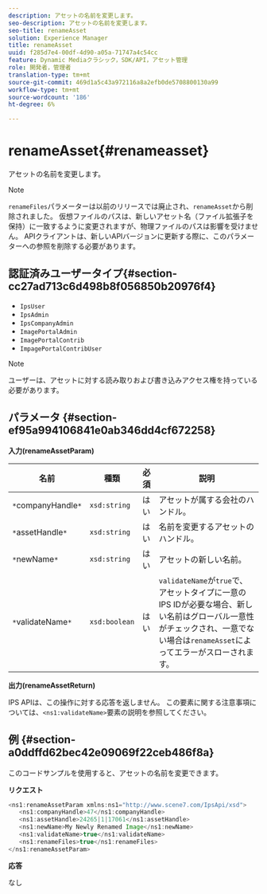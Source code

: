```yaml
---
description: アセットの名前を変更します。
seo-description: アセットの名前を変更します。
seo-title: renameAsset
solution: Experience Manager
title: renameAsset
uuid: f285d7e4-00df-4d90-a05a-71747a4c54cc
feature: Dynamic Mediaクラシック，SDK/API，アセット管理
role: 開発者，管理者
translation-type: tm+mt
source-git-commit: 469d1a5c43a972116a8a2efb0de5708800130a99
workflow-type: tm+mt
source-wordcount: '186'
ht-degree: 6%

---
```



# renameAsset{#renameasset}

アセットの名前を変更します。

>[!NOTE]
>
>`renameFiles`パラメーターは以前のリリースでは廃止され、`renameAsset`から削除されました。 仮想ファイルのパスは、新しいアセット名（ファイル拡張子を保持）に一致するように変更されますが、物理ファイルのパスは影響を受けません。 APIクライアントは、新しいAPIバージョンに更新する際に、このパラメーターへの参照を削除する必要があります。

## 認証済みユーザータイプ{#section-cc27ad713c6d498b8f056850b20976f4}

* `IpsUser`
* `IpsAdmin`
* `IpsCompanyAdmin`
* `ImagePortalAdmin`
* `ImagePortalContrib`
* `ImpagePortalContribUser`

>[!NOTE]
>
>ユーザーは、アセットに対する読み取りおよび書き込みアクセス権を持っている必要があります。

## パラメータ {#section-ef95a994106841e0ab346dd4cf672258}

**入力(renameAssetParam)**

| 名前 | 種類 | 必須 | 説明 |
|---|---|---|---|
| `*`companyHandle`*` | `xsd:string` | はい | アセットが属する会社のハンドル。 |
| `*`assetHandle`*` | `xsd:string` | はい | 名前を変更するアセットのハンドル。 |
| `*`newName`*` | `xsd:string` | はい | アセットの新しい名前。 |
| `*`validateName`*` | `xsd:boolean` | はい | `validateName`が`true`で、アセットタイプに一意のIPS IDが必要な場合、新しい名前はグローバル一意性がチェックされ、一意でない場合は`renameAsset`によってエラーがスローされます。 |

**出力(renameAssetReturn)**

IPS APIは、この操作に対する応答を返しません。 この要素に関する注意事項については、`<ns1:validateName>`要素の説明を参照してください。

## 例 {#section-a0ddffd62bec42e09069f22ceb486f8a}

このコードサンプルを使用すると、アセットの名前を変更できます。

**リクエスト**

```java
<ns1:renameAssetParam xmlns:ns1="http://www.scene7.com/IpsApi/xsd">
   <ns1:companyHandle>47</ns1:companyHandle>
   <ns1:assetHandle>24265|1|17061</ns1:assetHandle>
   <ns1:newName>My Newly Renamed Image</ns1:newName>
   <ns1:validateName>true</ns1:validateName>
   <ns1:renameFiles>true</ns1:renameFiles>
</ns1:renameAssetParam>
```

**応答**

なし
